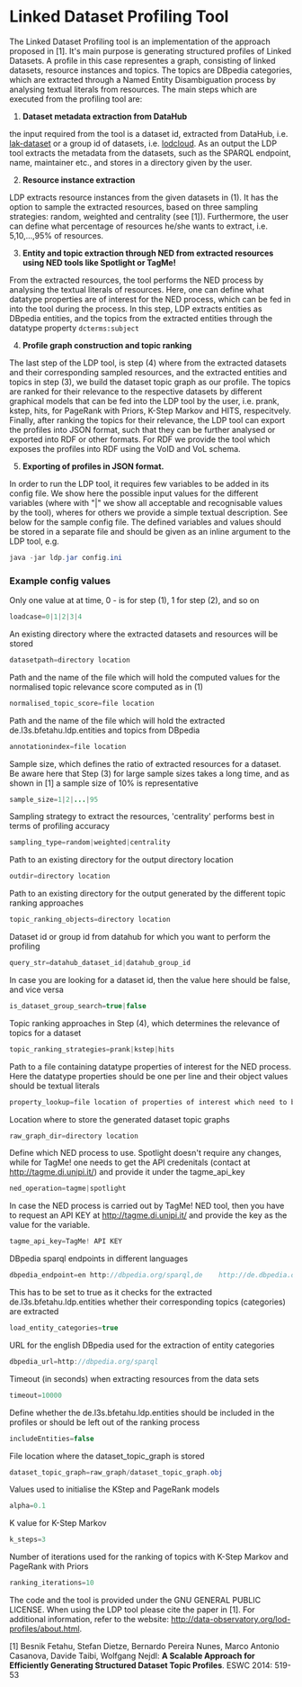 # Linked Dataset Profiling Tool

The Linked Dataset Profiling tool is an implementation of the approach proposed in [1]. It's main purpose is generating 
structured profiles of Linked Datasets. A profile in this case representes a graph, consisting of linked datasets, 
resource instances and topics. The topics are DBpedia categories, which are extracted through a Named Entity 
Disambiguation process by analysing textual literals from resources. The main steps which are executed from the 
profiling tool are: 

1. **Dataset metadata extraction from DataHub**

the input required from the tool is a dataset id, extracted from DataHub, i.e. [lak-dataset](http://datahub.io/dataset/lak-dataset) or a group id of datasets, i.e. [lodcloud](http://datahub.io/organization/lodcloud).
As an output the LDP tool extracts the metadata from the datasets, such as the SPARQL endpoint, name, maintainer etc., and stores in a directory given by the user. 

2. **Resource instance extraction**

LDP extracts resource instances from the given datasets in (1). It has the option to sample the extracted resources, based on three sampling strategies: random, weighted and centrality (see [1]). Furthermore, the user can define what percentage of resources he/she wants to extract, i.e. 5,10,...,95% of resources.

3. **Entity and topic extraction through NED from extracted resources using NED tools like Spotlight or TagMe!**

From the extracted resources, the tool performs the NED process by analysing the textual literals of resources. Here, one can define what datatype properties are of interest for the NED process, which can be fed in into the tool during the process. In this step, LDP extracts entities as DBpedia entities, and the topics from the extracted entities through the datatype property `dcterms:subject`

4. **Profile graph construction and topic ranking**

The last step of the LDP tool, is step (4) where from the extracted datasets and their corresponding sampled resources, and the extracted entities and topics in step (3), we build the dataset topic graph as our profile. The topics are ranked for their relevance to the respective datasets by different graphical models that can be fed into the LDP tool by the user, i.e. prank, kstep, hits, for PageRank with Priors, K-Step Markov and HITS, respecitvely. Finally, after ranking the topics for their relevance, the LDP tool can export the profiles into JSON format, such that they can be further analysed or exported into RDF or other formats. For RDF we provide the tool which exposes the profiles into RDF using the VoID and VoL schema.

5. **Exporting of profiles in JSON format.**

In order to run the LDP tool, it requires few variables to be added in its config file. We show here the possible input values for the different variables (where with "|" we show all acceptable and recognisable values by the tool), wheres for others we provide a simple textual description. See below for the sample config file. The defined variables and values should be stored in a separate file and should be given as an inline argument to the LDP tool, e.g. 

```java
java -jar ldp.jar config.ini
```

### Example config values

Only one value at at time, 0 - is for step (1), 1 for step (2), and so on

```java
loadcase=0|1|2|3|4
```


An existing directory where the extracted datasets and resources will be stored

```java
datasetpath=directory location
```


Path and the name of the file which will hold the computed values for the normalised topic relevance score computed as in (1)

```java
normalised_topic_score=file location
```


Path and the name of the file which will hold the extracted de.l3s.bfetahu.ldp.entities and topics from DBpedia

```java
annotationindex=file location
```


Sample size, which defines the ratio of extracted resources for a dataset. Be aware here that Step (3) for large sample sizes takes a long time, and as shown in [1] a sample size of 10% is representative

```java
sample_size=1|2|...|95
```


Sampling strategy to extract the resources, 'centrality' performs best in terms of profiling accuracy

```java
sampling_type=random|weighted|centrality
```


Path to an existing directory for the output directory location

```java
outdir=directory location
```


Path to an existing directory for the output generated by the different topic ranking approaches

```java
topic_ranking_objects=directory location
```


Dataset id or group id from datahub for which you want to perform the profiling

```java
query_str=datahub_dataset_id|datahub_group_id
```


In case you are looking for a dataset id, then the value here should be false, and vice versa

```java
is_dataset_group_search=true|false
```


Topic ranking approaches in Step (4), which determines the relevance of topics for a dataset

```java
topic_ranking_strategies=prank|kstep|hits
```


Path to a file containing datatype properties of interest for the NED process. Here the datatype properties should be one per line and their object values should be textual literals

```java
property_lookup=file location of properties of interest which need to be considered for NED analysis
```
 

Location where to store the generated dataset topic graphs

```java
raw_graph_dir=directory location 
```


Define which NED process to use. Spotlight doesn't require any changes, while for TagMe! one needs to get the API credenitals (contact at http://tagme.di.unipi.it/) and provide it under the tagme_api_key

```java
ned_operation=tagme|spotlight 
```

In case the NED process is carried out by TagMe! NED tool, then you have to request an API KEY at http://tagme.di.unipi.it/ and provide the key as the value for the variable.

```java
tagme_api_key=TagMe! API KEY
```

DBpedia sparql endpoints in different languages

```java
dbpedia_endpoint=en	http://dbpedia.org/sparql,de	http://de.dbpedia.org/live/sparql 
```


This has to be set to true as it checks for the extracted de.l3s.bfetahu.ldp.entities whether their corresponding topics (categories) are extracted

```java
load_entity_categories=true 
```


URL for the english DBpedia used for the extraction of entity categories

```java
dbpedia_url=http://dbpedia.org/sparql 
```


Timeout (in seconds) when extracting resources from the data sets

```java
timeout=10000 
```


Define whether the de.l3s.bfetahu.ldp.entities should be included in the profiles or should be left out of the ranking process

```java
includeEntities=false 
```


File location where the dataset_topic_graph is stored

```java
dataset_topic_graph=raw_graph/dataset_topic_graph.obj
```


Values used to initialise the KStep and PageRank models

```java
alpha=0.1
```


K value for K-Step Markov

```java
k_steps=3 
```


Number of iterations used for the ranking of topics with K-Step Markov and PageRank with Priors

```java
ranking_iterations=10
```

The code and the tool is provided under the GNU GENERAL PUBLIC LICENSE. When using the LDP tool please cite the paper in [1]. For additional information, refer to the website: http://data-observatory.org/lod-profiles/about.html.

[1] Besnik Fetahu, Stefan Dietze, Bernardo Pereira Nunes, Marco Antonio Casanova, Davide Taibi, Wolfgang Nejdl: **A Scalable Approach for Efficiently Generating Structured Dataset Topic Profiles**. ESWC 2014: 519-53
